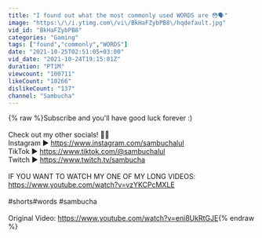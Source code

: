 ```yaml
---
title: "I found out what the most commonly used WORDS are 😳🗣"
image: "https:\/\/i.ytimg.com\/vi\/BkHaFZybPB8\/hqdefault.jpg"
vid_id: "BkHaFZybPB8"
categories: "Gaming"
tags: ["found","commonly","WORDS"]
date: "2021-10-25T02:51:05+03:00"
vid_date: "2021-10-24T19:15:01Z"
duration: "PT1M"
viewcount: "100711"
likeCount: "10266"
dislikeCount: "137"
channel: "Sambucha"
---
```

{% raw %}Subscribe and you'll have good luck forever :)<br /><br />Check out my other socials! 🙌🏼<br />Instagram ► <a rel="nofollow" target="blank" href="https://www.instagram.com/sambuchalul">https://www.instagram.com/sambuchalul</a><br />TikTok  ► <a rel="nofollow" target="blank" href="https://www.tiktok.com/@sambuchalul">https://www.tiktok.com/@sambuchalul</a><br />Twitch ► <a rel="nofollow" target="blank" href="https://www.twitch.tv/sambucha">https://www.twitch.tv/sambucha</a><br /><br />IF YOU WANT TO WATCH MY ONE OF MY LONG VIDEOS: <a rel="nofollow" target="blank" href="https://www.youtube.com/watch?v=vzYKCPcMXLE">https://www.youtube.com/watch?v=vzYKCPcMXLE</a><br /><br />#shorts​ #words #sambucha<br /><br />Original Video: <a rel="nofollow" target="blank" href="https://www.youtube.com/watch?v=eni8UkRtGJE">https://www.youtube.com/watch?v=eni8UkRtGJE</a>{% endraw %}
